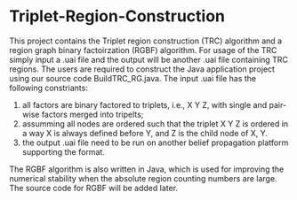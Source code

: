 # Triplet-Region-Construction
This project contains the Triplet region construction (TRC) algorithm and a region graph binary factoirzation (RGBF) algorithm.
For usage of the TRC simply input a .uai file and the output will be another .uai file containing TRC regions. 
The users are required to construct the Java application project using our source code BuildTRC_RG.java. 
The input .uai file has the following constriants:
1. all factors are binary factored to triplets, i.e., X Y Z, with single and pair-wise factors merged into tripelts;
2. assumming all nodes are ordered such that the triplet X Y Z is ordered in a way X is always defined before Y, and Z is the child node of X, Y.
3. the output .uai file need to be run on another belief propagation platform supporting the format.

The RGBF algorithm is also written in Java, which is used for improving the numerical stability when the absolute region counting numbers are large. The source code for RGBF will be added later. 
